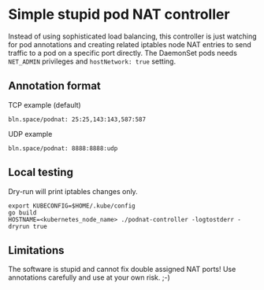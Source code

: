 # Simple stupid pod NAT controller

Instead of using sophisticated load balancing, this controller is just watching for pod annotations and creating related iptables node NAT entries to send traffic to a pod on a specific port directly. The DaemonSet pods needs `NET_ADMIN` privileges and `hostNetwork: true` setting.

## Annotation format

TCP example (default)
```
bln.space/podnat: 25:25,143:143,587:587
```

UDP example
```
bln.space/podnat: 8888:8888:udp
```

## Local testing

Dry-run will print iptables changes only.

```
export KUBECONFIG=$HOME/.kube/config
go build
HOSTNAME=<kubernetes_node_name> ./podnat-controller -logtostderr -dryrun true
```

## Limitations

The software is stupid and cannot fix double assigned NAT ports! Use annotations carefully and use at your own risk. ;-)

